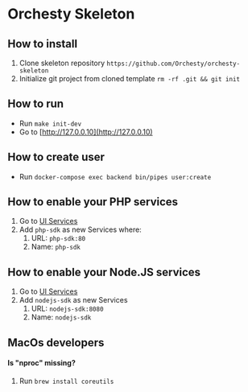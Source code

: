 # Orchesty Skeleton

## How to install
1. Clone skeleton repository `https://github.com/Orchesty/orchesty-skeleton`
2. Initialize git project from cloned template `rm -rf .git && git init`

## How to run
- Run `make init-dev`
- Go to [http://127.0.0.10](http://127.0.0.10)

## How to create user
- Run `docker-compose exec backend bin/pipes user:create`

## How to enable your PHP services
1. Go to [UI Services](http://127.0.0.10/services)
2. Add `php-sdk` as new Services where:
   1. URL: `php-sdk:80`
   1. Name: `php-sdk`

## How to enable your Node.JS services
1. Go to [UI Services](http://127.0.0.10/services)
2. Add `nodejs-sdk` as new Services
   1. URL: `nodejs-sdk:8080`
   2. Name: `nodejs-sdk`

## MacOs developers

#### Is "nproc" missing?
1. Run `brew install coreutils`
